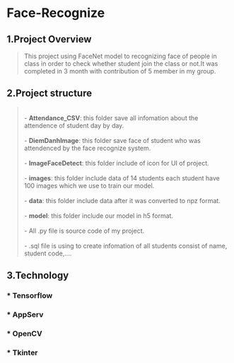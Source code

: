 # Face-Recognize
## 1.Project Overview 
>This project using FaceNet model to recognizing face of people in class in order to check whether student join the class or not.It was completed in 3 month with contribution of 5 member in my group.
## 2.Project structure
><br>- **Attendance_CSV**: this folder save all infomation about the attendence of student day by day.</br>
><br>- **DiemDanhImage**: this folder save face of student who was attendenced by the face recognize system.</br>
><br>- **ImageFaceDetect**: this folder include of icon for UI of project.</br>
><br>- **images**: this folder include data of 14 students each student have 100 images which we use to train our model.</br>
><br>- **data**: this folder include data after it was converted to npz format.</br>
><br>- **model**: this folder include our model in h5 format.</br>
><br>- All .py file is source code of my project.</br>
><br>- .sql file is using to create infomation of all students consist of name, student code,....</br>
## 3.Technology
### * Tensorflow
### * AppServ
### * OpenCV
### * Tkinter

